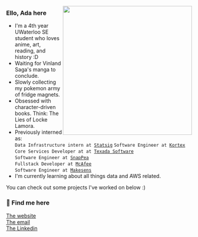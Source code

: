 [//]: # (<img align='right' width='350px' src='https://i.imgur.com/hFasB6C.png'>)
<img align='right' width='350px' src='https://i.imgur.com/hFasB6C.png'>

<h3> Ello, Ada here</h3>
<ul>
<li>I'm a 4th year UWaterloo SE student who loves anime, art, reading, and history :D</li>
<li>Waiting for Vinland Saga's manga to conclude.</li>
<li>Slowly collecting my pokemon army of fridge magnets.</li>
<li>Obsessed with character-driven books. Think: The Lies of Locke Lamora.</li>
<li>Previously interned as:<br/>
  <code>Data Infrastructure intern at <a href="https://www.statsig.com/">Statsig</a></code>
  <code>Software Engineer at <a href="https://www.kortex.co/">Kortex</a></code><br />
  <code>Core Services Developer at at <a href="https://texadasoftware.com/">Texada Software</a></code><br />
  <code>Software Engineer at <a href="https://snappeadesign.com/">SnapPea</a></code><br />
  <code>Fullstack Developer at <a href="https://www.mcafee.com/en-ca/index.html">McAfee</a></code><br />
  <code>Software Engineer at <a href="https://makesens.ca/">Makesens</a></code><br />
</li>
<li>I'm currently learning about all things data and AWS related. </li>
</ul>
You can check out some projects I've worked on below :)

<h3> 🍶 Find me here</h3>
<a href="https://adabingw.github.io/">The website</a><br />
<a href="mailto:abwang@uwaterloo.ca">The email</a><br />
<a href="https://www.linkedin.com/in/adabingw/">The Linkedin</a>

